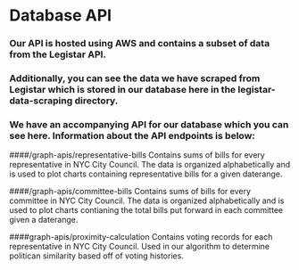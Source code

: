 # Database API
### Our API is hosted using AWS and contains a subset of data from the Legistar API.
### Additionally, you can see the data we have scraped from Legistar which is stored in our database here in the legistar-data-scraping directory.
### We have an accompanying API for our database which you can see here. Information about the API endpoints is below:

####/graph-apis/representative-bills
Contains sums of bills for every representative in NYC City Council. The data is organized alphabetically and is used to plot charts containing representative bills for a given daterange.

####/graph-apis/committee-bills
Contains sums of bills for every committee in NYC City Council. The data is organized alphabetically and is used to plot charts contianing the total bills put forward in each committee given a daterange.

####graph-apis/proximity-calculation
Contains voting records for each representative in NYC City Council. Used in our algorithm to determine politican similarity based off of voting histories. 
